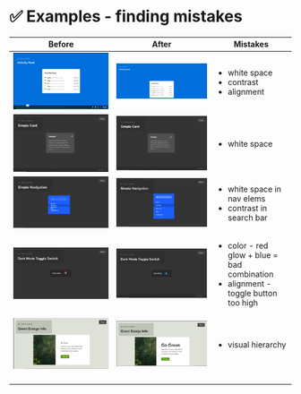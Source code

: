 # ✅ Examples - finding mistakes

| Before                                   | After                                       | Mistakes                                                                                               |
| ---------------------------------------- | ------------------------------------------- | ------------------------------------------------------------------------------------------------------ |
| ![](<../.gitbook/assets/image (16).png>) | ![](<../.gitbook/assets/image (11).png>)    | <ul><li>white space</li><li>contrast </li><li>alignment</li></ul>                                      |
| ![](<../.gitbook/assets/image (12).png>) | ![](<../.gitbook/assets/image (18).png>)    | <ul><li>white space</li></ul>                                                                          |
| ![](<../.gitbook/assets/image (22).png>) | ![](<../.gitbook/assets/image (3) (2).png>) | <ul><li>white space in nav elems</li><li>contrast in search bar</li></ul>                              |
| ![](<../.gitbook/assets/image (24).png>) | ![](<../.gitbook/assets/image (2) (2).png>) | <ul><li>color - red glow + blue = bad combination</li><li>alignment - toggle button too high</li></ul> |
| ![](<../.gitbook/assets/image (21).png>) | ![](<../.gitbook/assets/image (5).png>)     | <ul><li>visual hierarchy</li></ul>                                                                     |
|                                          |                                             |                                                                                                        |
|                                          |                                             |                                                                                                        |
|                                          |                                             |                                                                                                        |
|                                          |                                             |                                                                                                        |
